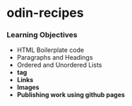 # odin-recipes

### Learning Objectives
- HTML Boilerplate code
- Paragraphs and Headings
- Ordered and Unordered Lists
- <strong> tag
- Links
- Images
- Publishing work using github pages